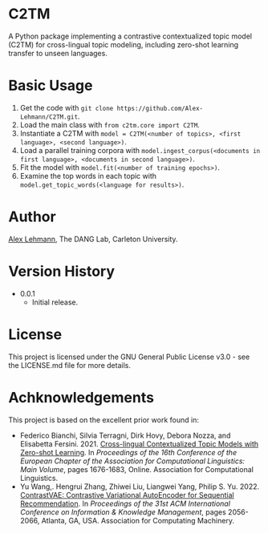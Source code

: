 # C2TM
A Python package implementing a contrastive contextualized topic model (C2TM) for cross-lingual topic modeling, including zero-shot learning transfer to unseen languages.

# Basic Usage
1. Get the code with `git clone https://github.com/Alex-Lehmann/C2TM.git`.
2. Load the main class with `from c2tm.core import C2TM`.
3. Instantiate a C2TM with `model = C2TM(<number of topics>, <first language>, <second language>)`.
4. Load a parallel training corpora with `model.ingest_corpus(<documents in first language>, <documents in second language>)`.
5. Fit the model with `model.fit(<number of training epochs>)`.
6. Examine the top words in each topic with `model.get_topic_words(<language for results>)`.

# Author
[Alex Lehmann](mailto:alexlehmann@cmail.carleton.ca), The DANG Lab, Carleton University.

# Version History
* 0.0.1
  * Initial release.

# License
This project is licensed under the GNU General Public License v3.0 - see the LICENSE.md file for more details.

# Achknowledgements
This project is based on the excellent prior work found in:
* Federico Bianchi, Silvia Terragni, Dirk Hovy, Debora Nozza, and Elisabetta Fersini. 2021. [Cross-lingual Contextualized Topic Models with Zero-shot Learning](https://aclanthology.org/2021.eacl-main.143). In _Proceedings of the 16th Conference of the European Chapter of the Association for Computational Linguistics: Main Volume_, pages 1676-1683, Online. Association for Computational Linguistics.
* Yu Wang,. Hengrui Zhang, Zhiwei Liu, Liangwei Yang, Philip S. Yu. 2022. [ContrastVAE: Contrastive Variational AutoEncoder for Sequential Recommendation](https://dl.acm.org/doi/abs/10.1145/3511808.3557268). In _Proceedings of the 31st ACM International Conference on Information & Knowledge Management_, pages 2056-2066, Atlanta, GA, USA. Association for Computating Machinery.
